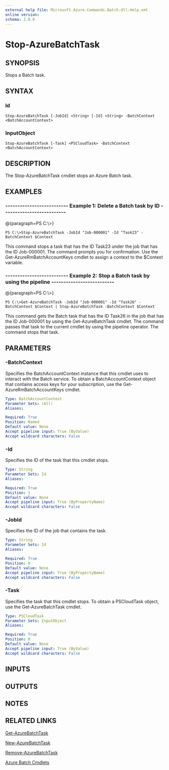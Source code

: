 ```yaml
---
external help file: Microsoft.Azure.Commands.Batch.dll-Help.xml
online version: 
schema: 2.0.0
---
```


# Stop-AzureBatchTask
## SYNOPSIS
Stops a Batch task.

## SYNTAX

### Id
```
Stop-AzureBatchTask [-JobId] <String> [-Id] <String> -BatchContext <BatchAccountContext>
```

### InputObject
```
Stop-AzureBatchTask [-Task] <PSCloudTask> -BatchContext <BatchAccountContext>
```

## DESCRIPTION
The Stop-AzureBatchTask cmdlet stops an Azure Batch task.

## EXAMPLES

### --------------------------  Example 1: Delete a Batch task by ID  --------------------------
@{paragraph=PS C:\\\>}

```
PS C:\>Stop-AzureBatchTask -JobId "Job-000001" -Id "Task23" -BatchContext $Context
```

This command stops a task that has the ID Task23 under the job that has the ID Job-000001.
The command prompts you for confirmation.
Use the Get-AzureRmBatchAccountKeys cmdlet to assign a context to the $Context variable.

### --------------------------  Example 2: Stop a Batch task by using the pipeline  --------------------------
@{paragraph=PS C:\\\>}

```
PS C:\>Get-AzureBatchTask -JobId "Job-000001" -Id "Task26" -BatchContext $Context | Stop-AzureBatchTask -BatchContext $Context
```

This command gets the Batch task that has the ID Task26 in the job that has the ID Job-000001 by using the Get-AzureBatchTask cmdlet.
The command passes that task to the current cmdlet by using the pipeline operator.
The command stops that task.

## PARAMETERS

### -BatchContext
Specifies the BatchAccountContext instance that this cmdlet uses to interact with the Batch service.
To obtain a BatchAccountContext object that contains access keys for your subscription, use the Get-AzureRmBatchAccountKeys cmdlet.

```yaml
Type: BatchAccountContext
Parameter Sets: (All)
Aliases: 

Required: True
Position: Named
Default value: None
Accept pipeline input: True (ByValue)
Accept wildcard characters: False
```

### -Id
Specifies the ID of the task that this cmdlet stops.

```yaml
Type: String
Parameter Sets: Id
Aliases: 

Required: True
Position: 1
Default value: None
Accept pipeline input: True (ByPropertyName)
Accept wildcard characters: False
```

### -JobId
Specifies the ID of the job that contains the task.

```yaml
Type: String
Parameter Sets: Id
Aliases: 

Required: True
Position: 0
Default value: None
Accept pipeline input: True (ByPropertyName)
Accept wildcard characters: False
```

### -Task
Specifies the task that this cmdlet stops.
To obtain a PSCloudTask object, use the Get-AzureBatchTask cmdlet.

```yaml
Type: PSCloudTask
Parameter Sets: InputObject
Aliases: 

Required: True
Position: 0
Default value: None
Accept pipeline input: True (ByValue)
Accept wildcard characters: False
```

## INPUTS

## OUTPUTS

## NOTES

## RELATED LINKS

[Get-AzureBatchTask]()

[New-AzureBatchTask]()

[Remove-AzureBatchTask]()

[Azure Batch Cmdlets]()

